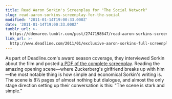```yaml
---
title: Read Aaron Sorkin's Screenplay for "The Social Network"
slug: read-aaron-sorkins-screenplay-for-the-social
modified: '2011-01-14T19:00:33.000Z'
date: '2011-01-14T19:00:33.000Z'
tumblr_url: >-
  https://ddemaree.tumblr.com/post/2747198647/read-aaron-sorkins-screenplay-for-the-social
link_url: >-
  http://www.deadline.com/2011/01/exclusive-aaron-sorkins-full-screenplay-for-the-social-network-plus-qa/
---
```

As part of Deadline.com's award season coverage, they interviewed Sorkin about the film and posted [a PDF of the complete screenplay](http://www-deadline-com.vimg.net/wp-content/uploads/2011/01/TheSocialNetwork.pdf). Reading the amazing opening scene—where Zuckerberg's girlfriend breaks up with him—the most notable thing is how simple and economical Sorkin's writing is. The scene is 8½ pages of almost nothing but dialogue, and almost the only stage direction setting up their conversation is this: "The scene is stark and simple."
